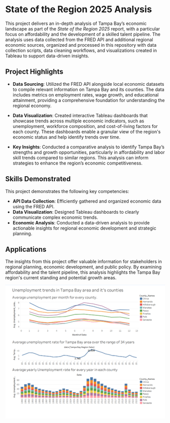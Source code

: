 # State of the Region 2025 Analysis

This project delivers an in-depth analysis of Tampa Bay’s economic landscape as part of the *State of the Region 2025* report, with a particular focus on affordability and the development of a skilled talent pipeline. The analysis uses data collected from the FRED API and additional regional economic sources, organized and processed in this repository with data collection scripts, data cleaning workflows, and visualizations created in Tableau to support data-driven insights.

## Project Highlights

- **Data Sourcing**: Utilized the FRED API alongside local economic datasets to compile relevant information on Tampa Bay and its counties. The data includes metrics on employment rates, wage growth, and educational attainment, providing a comprehensive foundation for understanding the regional economy.

- **Data Visualization**: Created interactive Tableau dashboards that showcase trends across multiple economic indicators, such as unemployment, workforce composition, and cost-of-living factors for each county. These dashboards enable a granular view of the region's economic status and help identify trends over time.

- **Key Insights**: Conducted a comparative analysis to identify Tampa Bay’s strengths and growth opportunities, particularly in affordability and labor skill trends compared to similar regions. This analysis can inform strategies to enhance the region’s economic competitiveness.

## Skills Demonstrated

This project demonstrates the following key competencies:

- **API Data Collection**: Efficiently gathered and organized economic data using the FRED API.
- **Data Visualization**: Designed Tableau dashboards to clearly communicate complex economic trends.
- **Economic Analysis**: Conducted a data-driven analysis to provide actionable insights for regional economic development and strategic planning.

## Applications

The insights from this project offer valuable information for stakeholders in regional planning, economic development, and public policy. By examining affordability and the talent pipeline, this analysis highlights the Tampa Bay region's current standing and potential growth areas.

![Dashboard Screenshot](images/dashboard.png)
